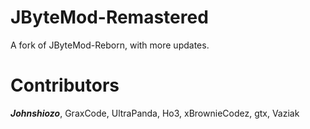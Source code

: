 # JByteMod-Remastered
A fork of JByteMod-Reborn, with more updates.

# Contributors
 ***Johnshiozo***, GraxCode, UltraPanda, Ho3, xBrownieCodez, gtx, Vaziak
